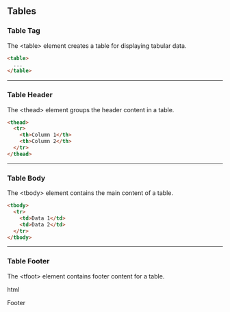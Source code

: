 ## Tables

### Table Tag

The <span class="emphasis">&lt;table&gt;</span> element creates a table for displaying tabular data.

```html
<table>
  ...
</table>
```

---

### Table Header

The <span class="emphasis">&lt;thead&gt;</span> element groups the header content in a table.

```html
<thead>
  <tr>
    <th>Column 1</th>
    <th>Column 2</th>
  </tr>
</thead>
```

---

### Table Body

The <span class="emphasis">&lt;tbody&gt;</span> element contains the main content of a table.

```html
<tbody>
  <tr>
    <td>Data 1</td>
    <td>Data 2</td>
  </tr>
</tbody>
```

---

### Table Footer

The <span class="emphasis">&lt;tfoot&gt;</span> element contains footer content for a table.

html

<tfoot>
  <tr>
    <td colspan="2">Footer</td>
  </tr>
</tfoot>
